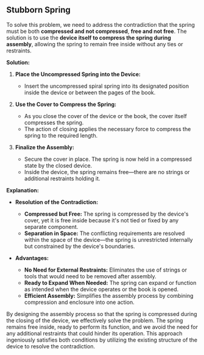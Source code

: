 ## Stubborn Spring

To solve this problem, we need to address the contradiction that the spring must be both **compressed and not compressed**, **free and not free**. The solution is to use the **device itself to compress the spring during assembly**, allowing the spring to remain free inside without any ties or restraints.

**Solution:**

1. **Place the Uncompressed Spring into the Device:**
   - Insert the uncompressed spiral spring into its designated position inside the device or between the pages of the book.

2. **Use the Cover to Compress the Spring:**
   - As you close the cover of the device or the book, the cover itself compresses the spring.
   - The action of closing applies the necessary force to compress the spring to the required length.

3. **Finalize the Assembly:**
   - Secure the cover in place. The spring is now held in a compressed state by the closed device.
   - Inside the device, the spring remains free—there are no strings or additional restraints holding it.

**Explanation:**

- **Resolution of the Contradiction:**
  - **Compressed but Free:** The spring is compressed by the device's cover, yet it is free inside because it's not tied or fixed by any separate component.
  - **Separation in Space:** The conflicting requirements are resolved within the space of the device—the spring is unrestricted internally but constrained by the device's boundaries.

- **Advantages:**
  - **No Need for External Restraints:** Eliminates the use of strings or tools that would need to be removed after assembly.
  - **Ready to Expand When Needed:** The spring can expand or function as intended when the device operates or the book is opened.
  - **Efficient Assembly:** Simplifies the assembly process by combining compression and enclosure into one action.

By designing the assembly process so that the spring is compressed during the closing of the device, we effectively solve the problem. The spring remains free inside, ready to perform its function, and we avoid the need for any additional restraints that could hinder its operation. This approach ingeniously satisfies both conditions by utilizing the existing structure of the device to resolve the contradiction.

